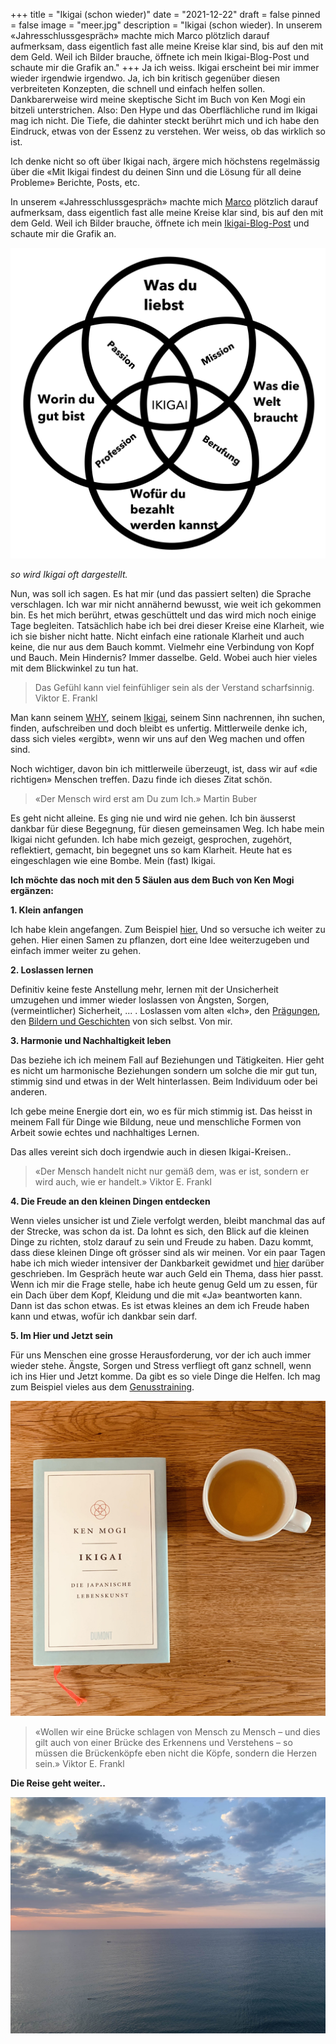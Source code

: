 +++
title = "Ikigai (schon wieder)"
date = "2021-12-22"
draft = false
pinned = false
image = "meer.jpg"
description = "Ikigai (schon wieder). In unserem «Jahresschlussgespräch» machte mich Marco plötzlich darauf aufmerksam, dass eigentlich fast alle meine Kreise klar sind, bis auf den mit dem Geld. Weil ich Bilder brauche, öffnete ich mein Ikigai-Blog-Post und schaute mir die Grafik an."
+++
Ja ich weiss. Ikigai erscheint bei mir immer wieder irgendwie irgendwo. Ja, ich bin kritisch gegenüber diesen verbreiteten Konzepten, die schnell und einfach helfen sollen. Dankbarerweise wird meine skeptische Sicht im Buch von Ken Mogi ein bitzeli unterstrichen. Also: Den Hype und das Oberflächliche rund im Ikigai mag ich nicht. Die Tiefe, die dahinter steckt berührt mich und ich habe den Eindruck, etwas von der Essenz zu verstehen. Wer weiss, ob das wirklich so ist. 

Ich denke nicht so oft über Ikigai nach, ärgere mich höchstens regelmässig über die «Mit Ikigai findest du deinen Sinn und die Lösung für all deine Probleme» Berichte, Posts, etc. 

In unserem «Jahresschlussgespräch» machte mich [Marco](https://www.marcojakob.blog) plötzlich darauf aufmerksam, dass eigentlich fast alle meine Kreise klar sind, bis auf den mit dem Geld. Weil ich Bilder brauche, öffnete ich mein [Ikigai-Blog-Post](https://www.zukunftshelden.ch/post/ikigai-die-japanische-lebenskunst) und schaute mir die Grafik an. 

![](mo-gliches-ikigai_ikigai.png)

*so wird Ikigai oft dargestellt.* 

Nun, was soll ich sagen. Es hat mir (und das passiert selten) die Sprache verschlagen. Ich war mir nicht annähernd bewusst, wie weit ich gekommen bin. Es het mich berührt, etwas geschüttelt und das wird mich noch einige Tage begleiten. Tatsächlich habe ich bei drei dieser Kreise eine Klarheit, wie ich sie bisher nicht hatte. Nicht einfach eine rationale Klarheit und auch keine, die nur aus dem Bauch kommt. Vielmehr eine Verbindung von Kopf und Bauch. Mein Hindernis? Immer dasselbe. Geld. Wobei auch hier vieles mit dem Blickwinkel zu tun hat. 



> Das Gefühl kann viel feinfühliger sein als der Verstand scharfsinnig. Viktor E. Frankl



Man kann seinem [WHY](https://www.zukunftshelden.ch/post/deinwarum), seinem [Ikigai](https://www.zukunftshelden.ch/post/ikigai-die-japanische-lebenskunst), seinem Sinn nachrennen, ihn suchen, finden, aufschreiben und doch bleibt es unfertig. Mittlerweile denke ich, dass sich vieles «ergibt», wenn wir uns auf den Weg machen und offen sind. 

Noch wichtiger, davon bin ich mittlerweile überzeugt, ist, dass wir auf «die richtigen» Menschen treffen. Dazu finde ich dieses Zitat schön.



> «Der Mensch wird erst am Du zum Ich.» Martin Buber



Es geht nicht alleine. Es ging nie und wird nie gehen. Ich bin äusserst dankbar für diese Begegnung, für diesen gemeinsamen Weg. Ich habe mein Ikigai nicht gefunden. Ich habe mich gezeigt, gesprochen, zugehört, reflektiert, gemacht, bin begegnet uns so kam Klarheit. Heute hat es eingeschlagen wie eine Bombe. Mein (fast) Ikigai. 



**Ich möchte das noch mit den 5 Säulen aus dem Buch von Ken Mogi ergänzen:**

**1. Klein anfangen**

Ich habe klein angefangen. Zum Beispiel [hier.](https://entwicklungsfreiraum.podigee.io/1-klein-anfangen) Und so versuche ich weiter zu gehen. Hier einen Samen zu pflanzen, dort eine Idee weiterzugeben und einfach immer weiter zu gehen. 

**2. Loslassen lernen**

Definitiv keine feste Anstellung mehr, lernen mit der Unsicherheit umzugehen und immer wieder loslassen von Ängsten, Sorgen, (vermeintlicher) Sicherheit, ... . Loslassen vom alten «Ich», den [Prägungen](https://www.bensblog.ch/scheiss-pragungen/), den [Bildern und Geschichten](https://www.bensblog.ch/lesen/) von sich selbst. Von mir.



**3. Harmonie und Nachhaltigkeit leben**

Das beziehe ich ich meinem Fall auf Beziehungen und Tätigkeiten. Hier geht es nicht um harmonische Beziehungen sondern um solche die mir gut tun, stimmig sind und etwas in der Welt hinterlassen. Beim Individuum oder bei anderen. 

Ich gebe meine Energie dort ein, wo es für mich stimmig ist. Das heisst in meinem Fall für Dinge wie Bildung, neue und menschliche Formen von Arbeit sowie echtes und nachhaltiges Lernen.

Das alles vereint sich doch irgendwie auch in diesen Ikigai-Kreisen.. 

> «Der Mensch handelt nicht nur gemäß dem, was er ist, sondern er wird auch, wie er handelt.» Viktor E. Frankl



**4. Die Freude an den kleinen Dingen entdecken**

Wenn vieles unsicher ist und Ziele verfolgt werden, bleibt manchmal das auf der Strecke, was schon da ist. Da lohnt es sich, den Blick auf die kleinen Dinge zu richten, stolz darauf zu sein und Freude zu haben. Dazu kommt, dass diese kleinen Dinge oft grösser sind als wir meinen. Vor ein paar Tagen habe ich mich wieder intensiver der Dankbarkeit gewidmet und [hier](https://www.bensblog.ch/wenn-losungen-und-wege-vor-der-nase-liegen/) darüber geschrieben. Im Gespräch heute war auch Geld ein Thema, dass hier passt. Wenn ich mir die Frage stelle, habe ich heute genug Geld um zu essen, für ein Dach über dem Kopf, Kleidung und die mit «Ja» beantworten kann. Dann ist das schon etwas. Es ist etwas kleines an dem ich Freude haben kann und etwas, wofür ich dankbar sein darf. 

**5. Im Hier und Jetzt sein**

Für uns Menschen eine grosse Herausforderung, vor der ich auch immer wieder stehe. Ängste, Sorgen und Stress verfliegt oft ganz schnell, wenn ich ins Hier und Jetzt komme. Da gibt es so viele Dinge die Helfen. Ich mag zum Beispiel vieles aus dem [Genusstraining](https://bensgenusstraining.jimdofree.com/).

![](ikigai-ken-mogi.jpg)

> «Wollen wir eine Brücke schlagen von Mensch zu Mensch – und dies gilt auch von einer Brücke des Erkennens und Verstehens – so müssen die Brückenköpfe eben nicht die Köpfe, sondern die Herzen sein.» Viktor E. Frankl



**Die Reise geht weiter..**

![](meer.jpg)